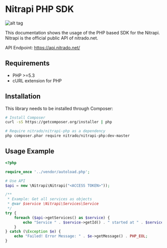 **Nitrapi PHP SDK**
===================

![alt tag](https://static.nitrado.net/img/logo-orange.png)

This documentation shows the usage of the PHP based SDK for the Nitrapi.
Nitrapi is the official public API of nitrado.net.

API Endpoint: https://api.nitrado.net/

Requirements
------------
* PHP >=5.3
* cURL extension for PHP

Installation
------------
This library needs to be installed through Composer:

```bash
# Install Composer
curl -sS https://getcomposer.org/installer | php

# Require nitrado/nitrapi-php as a dependency
php composer.phar require nitrado/nitrapi-php:dev-master
```

Usage Example
-------------

```php
<?php

require_once '../vendor/autoload.php';

# Use API
$api = new \Nitrapi\Nitrapi("<ACCESS TOKEN>"));

/**
 * Example: Get all services as objects
 * @var $service \Nitrapi\Services\Service
 */
try {
    foreach ($api->getServices() as $service) {
        echo "Service " . $service->getId() . " started at " . $service->getStartDate()->format('Y-m-d H:i:s') . PHP_EOL;
    }
} catch (\Exception $e) {
    echo "Failed! Error Message: " . $e->getMessage() . PHP_EOL;
}

```